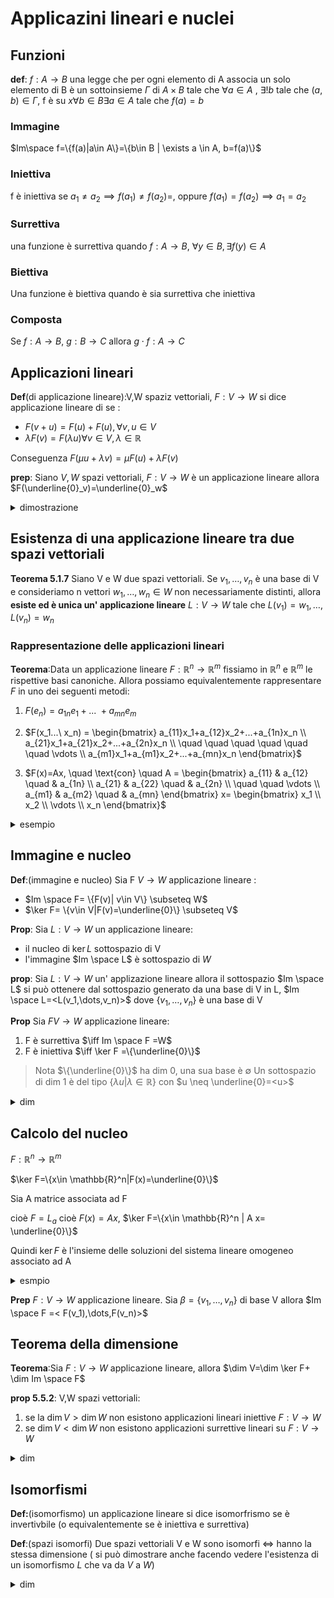 # Applicazini lineari e nuclei

## Funzioni

**def**: $f:A \to B$ una legge che per ogni elemento di A associa un solo elemento di B è un sottoinsieme $\Gamma$ di $A\times B$ tale che $\forall a \in A$ , $\exists ! b$ tale che $(a,b) \in \Gamma$, f è su $x \forall b \in B \exists a \in A$ tale che $f(a)=b$

### Immagine

$Im\space f=\{f(a)|a\in A\}=\{b\in B | \exists a \in A, b=f(a)\}$

### Iniettiva
f è iniettiva se $a_1 \neq a_2 \implies f(a_1)\neq f(a_2)=$, oppure  $f(a_1)= f(a_2) \implies a_1 = a_2$

### Surrettiva


una funzione è surrettiva quando $f:A \to B$, $\forall y \in B, \exists f(y) \in A$

### Biettiva

Una funzione è biettiva quando è sia surrettiva che iniettiva

### Composta

Se  $f: A \to B$, $g:B \to C$ allora $g \cdot f: A \to C$ 


## Applicazioni lineari 

**Def**(di applicazione lineare):V,W spaziz vettoriali, $F: V \to W$ si dice applicazione lineare di  se :
- $F(v+u)=F(u)+F(u), \forall v,u \in V$ 
- $\lambda F(v)=F(\lambda u)\forall v \in V, \lambda \in \mathbb{R}$

Conseguenza $F(\mu u+ \lambda v)=\mu F(u)+ \lambda F(v)$


**prep**: Siano $V,W$ spazi vettoriali, $F: V \to W$ è un applicazione lineare allora $F(\underline{0}_v)=\underline{0}_w$

<details>
<summary>
dimostrazione
</summary>

$F(0_v)=F(0 \times 0_v)=0 F(0_v)=0_w$

</details>


## Esistenza di una applicazione lineare tra due spazi vettoriali

**Teorema 5.1.7** Siano V e W due spazi vettoriali. Se $v_1,\dots,v_n$ è una base di V e consideriamo n vettori $w_1,\dots,w_n \in W$ non necessariamente distinti, allora **esiste ed è unica un' applicazione lineare** $L:V\to W$ tale che $L(v_1)=w_1,\dots,L(v_n)=w_n$

### Rappresentazione delle applicazioni lineari
**Teorema**:Data un applicazione lineare $F: \mathbb{R}^n \to \mathbb{R}^m$ fissiamo in $\mathbb{R}^n$ e $\mathbb{R}^m$  le rispettive basi canoniche. Allora possiamo equivalentemente rappresentare $F$ in uno dei seguenti metodi:
1. $F(e_n)=a_{1n}e_1+...\ +a_{mn}e_m$

2. $F(x_1...\ x_n) = \begin{bmatrix} a_{11}x_1+a_{12}x_2+...+a_{1n}x_n  \\ a_{21}x_1+a_{21}x_2+...+a_{2n}x_n  \\ \quad \quad \quad \quad \quad \quad \vdots \\ a_{m1}x_1+a_{m1}x_2+...+a_{mn}x_n \end{bmatrix}$
3. $F(x)=Ax, \quad \text{con} \quad A = \begin{bmatrix} a_{11} & a_{12} \quad & a_{1n} \\ a_{21} & a_{22} \quad & a_{2n} \\ \quad \quad \vdots \\ a_{m1} & a_{m2} \quad & a_{mn} \end{bmatrix} x= \begin{bmatrix} x_1 \\ x_2 \\ \vdots \\ x_n \end{bmatrix}$ 


<details>
<summary>
esempio
</summary>

Primo modo:   
$(5e_1+3e_2, ,-e_2, e_1-e_2)$


Secondo modo   

$F(e_1)=5e_1+3e_2$
$F(e_2)=-e_2$
$F(e_3)=e_1-e_2$


Terzo modo   

$A= \begin{pmatrix} 5 & 0 & 1 \\ 3 & -1 & -1 \end{pmatrix}$

</details>

## Immagine e nucleo

**Def**:(immagine e nucleo) Sia F $V \to W$ applicazione lineare :
- $Im \space F= \{F(v)| v\in V\} \subseteq W$
- $\ker F= \{v\in V|F(v)=\underline{0}\} \subseteq V$


**Prop**: Sia $L:V \to W$ un applicazione lineare:
- il nucleo di $\ker L$ sottospazio di V
- l'immagine $Im \space L$ è sottospazio di $W$

**prop**: Sia $L:V\to W$ un' applizazione lineare allora il sottospazio $Im \space L$  si può ottenere dal sottospazio generato da una base di V in L, $Im \space L=<L(v_1,\dots,v_n)>$ dove $\{v_1,\dots,v_n\}$ è una base di V


**Prop** Sia $F V \to W$ applicazione lineare:
1. F è surrettiva $\iff Im \space F =W$
2. F è iniettiva $\iff \ker  F =\{\underline{0}\}$

> Nota $\{\underline{0}\}$ ha dim 0, una sua base è $\emptyset$
> Un sottospazio di dim 1 è del tipo $\{\lambda u |\lambda \in \mathbb{R}\}$ con $u \neq \underline{0}=<u>$ 


<details>
<summary>
dim
</summary>


Supponiamo che F è iniettiva mostriamo che $\ker F =\{\underline{0}\}$ ricordiamo che F è iniettiva se $F(u)=F(v)\implies u=v$

</details>



## Calcolo del nucleo 

$F:\mathbb{R}^n  \to \mathbb{R}^m$

$\ker F=\{x\in \mathbb{R}^n|F(x)=\underline{0}\}$

Sia A matrice associata ad F

cioè $F=L_a$ cioè $F(x)=Ax$, $\ker F=\{x\in \mathbb{R}^n | A x= \underline{0}\}$


Quindi $\ker F$ è l'insieme delle soluzioni del sistema lineare omogeneo associato ad A


<details>
<summary>
esmpio
</summary>

Sia $F :\mathbb{R}^3 \to \mathbb{R}^3$ definita da:
- $F(e_1)=e_1-e_2+2e_3=(1,-1,2)$
- $F(e_2)=e_1+e_2-e_3=(1,1,-1)$
- $F(e_3)=2e_2+e_3=(2,0,1)$


$A=\begin{pmatrix}F(e_1) & F(e_2) &F(e_3) \\\ 1 & 1 & 2 \\ 1 & 1 &0 \\ 2 & -1 & 1\end{pmatrix}$


$\ker F={x \in \mathbb{R}^3| F(x)=\underline{0}}$= ${x \in \mathbb{R}^3| A x= \underline{0}}$


</details>


**Prep** $F:V\to W$ applicazione lineare. Sia $\beta = \{v_1,\dots,v_n\}$ di base V allora $Im \space F =< F(v_1),\dots,F(v_n)>$



## Teorema della dimensione


**Teorema**:Sia $F:V \to W$ applicazione lineare, allora $\dim V=\dim \ker F+ \dim Im \space F$


**prop 5.5.2**: V,W spazi vettoriali:
1. se la $\dim V > \dim W$ non esistono applicazioni lineari iniettive $F: V\to W$
2. se $\dim V < \dim W$ non esistono applicazioni surrettive lineari su $F: V \to W$


<details>
<summary>
dim
</summary>

![](vx_images/387512709268600.png)
</details>

## Isomorfismi

**Def:**(isomorfismo) un applicazione lineare si dice isomorfrismo se è invertivbile (o equivalentemente se è iniettiva e surrettiva)

**Def**:(spazi isomorfi) Due spazi vettoriali V e W sono isomorfi $\iff$ hanno la stessa dimensione ( si può dimostrare anche facendo vedere l'esistenza di un isomorfismo $L$ che va da $V$ a $W$)

<details>
<summary>
dim
</summary>

primo implica da fare per casa  (si usa il teorema della dimensione)


altra freccia: Sia $\dim V = \dim W = n$ vogliamo costruire un isomorfismo $F: V \to W$


Sia $\beta= \{v_1,\dots,v_n\}$ base di V, $\beta=\{w_1,\dots,w_n\}$ base di W

$F: V \to W$ tale che $F(v_i)=w_i \space  \forall 1=\{1,\dots,n\}$

$\Im F= <F(v_1),\dots,F(v_n)=<w_1,\dots,w_n>=W \implies F$ è surrettiva



Usando il teorema delal dimensione $\dim V =\dim \ker F+ \dim Im \space F$

$\implies \dim \ker F=0$


</details>




